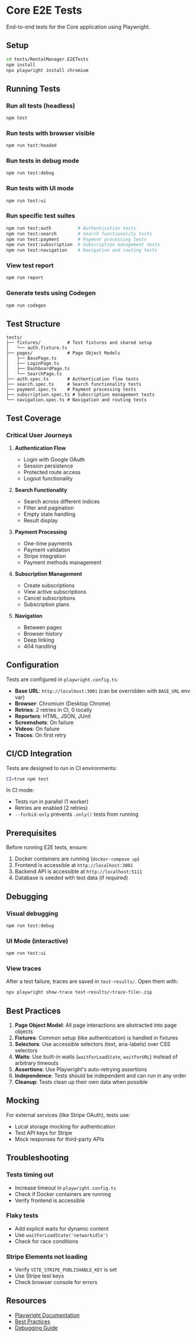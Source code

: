 # Core E2E Tests

End-to-end tests for the Core application using Playwright.

## Setup

```bash
cd tests/RentalManager.E2ETests
npm install
npx playwright install chromium
```

## Running Tests

### Run all tests (headless)
```bash
npm test
```

### Run tests with browser visible
```bash
npm run test:headed
```

### Run tests in debug mode
```bash
npm run test:debug
```

### Run tests with UI mode
```bash
npm run test:ui
```

### Run specific test suites
```bash
npm run test:auth          # Authentication tests
npm run test:search        # Search functionality tests
npm run test:payment       # Payment processing tests
npm run test:subscription  # Subscription management tests
npm run test:navigation    # Navigation and routing tests
```

### View test report
```bash
npm run report
```

### Generate tests using Codegen
```bash
npm run codegen
```

## Test Structure

```
tests/
├── fixtures/          # Test fixtures and shared setup
│   └── auth.fixture.ts
├── pages/             # Page Object Models
│   ├── BasePage.ts
│   ├── LoginPage.ts
│   ├── DashboardPage.ts
│   └── SearchPage.ts
├── auth.spec.ts       # Authentication flow tests
├── search.spec.ts     # Search functionality tests
├── payment.spec.ts    # Payment processing tests
├── subscription.spec.ts # Subscription management tests
└── navigation.spec.ts # Navigation and routing tests
```

## Test Coverage

### Critical User Journeys

1. **Authentication Flow**
   - Login with Google OAuth
   - Session persistence
   - Protected route access
   - Logout functionality

2. **Search Functionality**
   - Search across different indices
   - Filter and pagination
   - Empty state handling
   - Result display

3. **Payment Processing**
   - One-time payments
   - Payment validation
   - Stripe integration
   - Payment methods management

4. **Subscription Management**
   - Create subscriptions
   - View active subscriptions
   - Cancel subscriptions
   - Subscription plans

5. **Navigation**
   - Between pages
   - Browser history
   - Deep linking
   - 404 handling

## Configuration

Tests are configured in `playwright.config.ts`:

- **Base URL**: `http://localhost:3001` (can be overridden with `BASE_URL` env var)
- **Browser**: Chromium (Desktop Chrome)
- **Retries**: 2 retries in CI, 0 locally
- **Reporters**: HTML, JSON, JUnit
- **Screenshots**: On failure
- **Videos**: On failure
- **Traces**: On first retry

## CI/CD Integration

Tests are designed to run in CI environments:

```bash
CI=true npm test
```

In CI mode:
- Tests run in parallel (1 worker)
- Retries are enabled (2 retries)
- `--forbid-only` prevents `.only()` tests from running

## Prerequisites

Before running E2E tests, ensure:

1. Docker containers are running (`docker-compose up`)
2. Frontend is accessible at `http://localhost:3001`
3. Backend API is accessible at `http://localhost:5111`
4. Database is seeded with test data (if required)

## Debugging

### Visual debugging
```bash
npm run test:debug
```

### UI Mode (interactive)
```bash
npm run test:ui
```

### View traces
After a test failure, traces are saved in `test-results/`. Open them with:
```bash
npx playwright show-trace test-results/<trace-file>.zip
```

## Best Practices

1. **Page Object Model**: All page interactions are abstracted into page objects
2. **Fixtures**: Common setup (like authentication) is handled in fixtures
3. **Selectors**: Use accessible selectors (text, aria-labels) over CSS selectors
4. **Waits**: Use built-in waits (`waitForLoadState`, `waitForURL`) instead of arbitrary timeouts
5. **Assertions**: Use Playwright's auto-retrying assertions
6. **Independence**: Tests should be independent and can run in any order
7. **Cleanup**: Tests clean up their own data when possible

## Mocking

For external services (like Stripe OAuth), tests use:
- Local storage mocking for authentication
- Test API keys for Stripe
- Mock responses for third-party APIs

## Troubleshooting

### Tests timing out
- Increase timeout in `playwright.config.ts`
- Check if Docker containers are running
- Verify frontend is accessible

### Flaky tests
- Add explicit waits for dynamic content
- Use `waitForLoadState('networkidle')`
- Check for race conditions

### Stripe Elements not loading
- Verify `VITE_STRIPE_PUBLISHABLE_KEY` is set
- Use Stripe test keys
- Check browser console for errors

## Resources

- [Playwright Documentation](https://playwright.dev)
- [Best Practices](https://playwright.dev/docs/best-practices)
- [Debugging Guide](https://playwright.dev/docs/debug)

